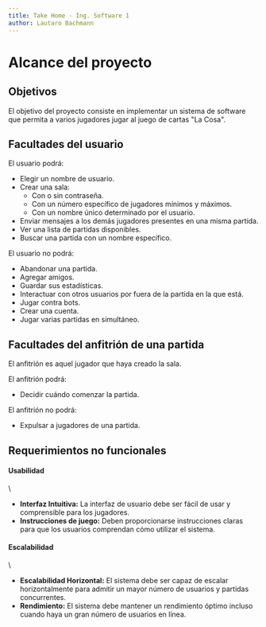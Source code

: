 ```yaml
---
title: Take Home - Ing. Software 1
author: Lautaro Bachmann
---
```

# Alcance del proyecto

## Objetivos
El objetivo del proyecto consiste en implementar un sistema de software que permita a varios jugadores jugar al juego de cartas "La Cosa".

## Facultades del usuario
El usuario podrá:

- Elegir un nombre de usuario.
- Crear una sala:
    - Con o sin contraseña.
    - Con un número específico de jugadores mínimos y máximos.
    - Con un nombre único determinado por el usuario.
- Enviar mensajes a los demás jugadores presentes en una misma partida.
- Ver una lista de partidas disponibles.
- Buscar una partida con un nombre específico.

El usuario no podrá:

- Abandonar una partida.
- Agregar amigos.
- Guardar sus estadísticas.
- Interactuar con otros usuarios por fuera de la partida en la que está.
- Jugar contra bots.
- Crear una cuenta.
- Jugar varias partidas en simultáneo.

## Facultades del anfitrión de una partida
El anfitrión es aquel jugador que haya creado la sala.

El anfitrión podrá:

- Decidir cuándo comenzar la partida.

El anfitrión no podrá:

- Expulsar a jugadores de una partida.

## Requerimientos no funcionales

#### Usabilidad
\

- **Interfaz Intuitiva:** La interfaz de usuario debe ser fácil de usar y comprensible para los jugadores.
- **Instrucciones de juego:** Deben proporcionarse instrucciones claras para que los usuarios comprendan cómo utilizar el sistema.

#### Escalabilidad
\

- **Escalabilidad Horizontal:** El sistema debe ser capaz de escalar horizontalmente para admitir un mayor número de usuarios y partidas concurrentes.
- **Rendimiento:** El sistema debe mantener un rendimiento óptimo incluso cuando haya un gran número de usuarios en línea.


